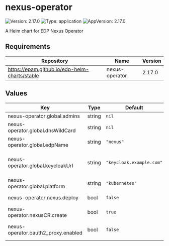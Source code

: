 # nexus-operator

![Version: 2.17.0](https://img.shields.io/badge/Version-2.17.0-informational?style=flat-square) ![Type: application](https://img.shields.io/badge/Type-application-informational?style=flat-square) ![AppVersion: 2.17.0](https://img.shields.io/badge/AppVersion-2.17.0-informational?style=flat-square)

A Helm chart for EDP Nexus Operator

## Requirements

| Repository | Name | Version |
|------------|------|---------|
| https://epam.github.io/edp-helm-charts/stable | nexus-operator | 2.17.0 |

## Values

| Key | Type | Default | Description |
|-----|------|---------|-------------|
| nexus-operator.global.admins | string | `nil` | Administrators of your tenant |
| nexus-operator.global.dnsWildCard | string | `nil` | a cluster DNS wildcard name |
| nexus-operator.global.edpName | string | `"nexus"` | namespace or a project name (in case of OpenShift) |
| nexus-operator.global.keycloakUrl | string | `"keycloak.example.com"` | Keycloak Endpoint which is used for SSO integration. Format https://keycloak.example.com |
| nexus-operator.global.platform | string | `"kubernetes"` | platform type that can be "kubernetes" or "openshift" |
| nexus-operator.nexus.deploy | bool | `false` | Flag to enable/disable Nexus deploy |
| nexus-operator.nexusCR.create | bool | `true` | Specifies whether Nexus CR should be created |
| nexus-operator.oauth2_proxy.enabled | bool | `false` | Install oauth2-proxy as a part of nexus deployment. Default: true |

